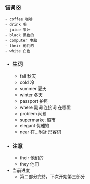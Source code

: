 ### 错词 ❎
	- coffee 咖啡
	- drink 喝
	- juice 果汁
	- black 黑色的
	- computer 电脑
	- their 他们的
	- white 白色
- ### 生词
	- fall 秋天
	- cold 冷
	- summer 夏天
	- winter 冬天
	- passport 护照
	- where 副词 连接词 在哪里
	- problem 问题
	- supermarket 超市
	- elegant 优雅的
	- near 在...附近 形容词
- ### 注意
	- their 他们的
	- they 他们
- 当前进度
	- 第二部分完结，下次开始第三部分